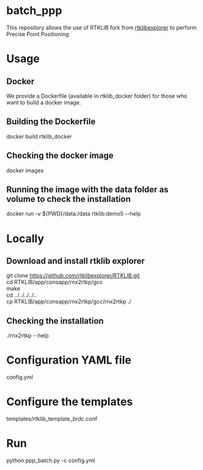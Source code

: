 # batch_ppp
This repository allows the use of RTKLIB fork from [rtklibexplorer](https://github.com/rtklibexplorer/RTKLIB) to perform Precise Point Positioning

# Usage
## Docker
We provide a Dockerfile (available in rtklib_docker folder) for those who want to build a docker image.
## Building the Dockerfile
docker build rtklib_docker

## Checking the docker image
docker images

## Running the image with the data folder as volume to check the installation
docker run -v ${PWD}/data:/data rtklib:demo5 --help

# Locally
## Download and install rtklib explorer
git clone https://github.com/rtklibexplorer/RTKLIB.git  
cd RTKLIB/app/consapp/rnx2rtkp/gcc  
make  
cd ../../../../..  
cp RTKLIB/app/consapp/rnx2rtkp/gcc/rnx2rtkp ./

## Checking the installation
./rnx2rtkp --help

# Configuration YAML file
config.yml  

# Configure the templates
templates/rtklib_template_brdc.conf  

# Run
python ppp_batch.py -c config.yml
